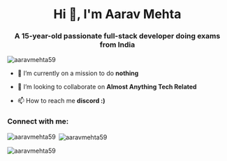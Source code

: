 <h1 align="center">Hi 👋, I'm Aarav Mehta</h1>
<h3 align="center">A 15-year-old passionate full-stack developer doing exams from India</h3>

<p align="left"> <img src="https://komarev.com/ghpvc/?username=aaravmehta59&label=People%20who%20bothered%20to%20come%20here&color=000000&style=flat-square" alt="aaravmehta59" /> </p>



- 🔭 I’m currently on a mission to do **nothing**

- 👯 I’m looking to collaborate on **Almost Anything Tech Related**

- 📫 How to reach me **discord :)**

<h3 align="left">Connect with me:</h3>
<p align="left">
</p>

<p><img align="left" src="https://github-readme-stats.vercel.app/api/top-langs?username=aaravmehta59&show_icons=true&theme=dark&locale=en&layout=compact" alt="aaravmehta59" /></p>

<p>&nbsp;<img align="center" src="https://github-readme-stats.vercel.app/api?username=aaravmehta59&show_icons=true&theme=dark&locale=en" alt="aaravmehta59" /></p>

<p><img align="center" src="https://github-readme-streak-stats.herokuapp.com/?user=aaravmehta59&theme=dark" alt="aaravmehta59" /></p>

